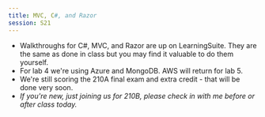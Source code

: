 ```yaml
---
title: MVC, C#, and Razor
session: S21
---
```


* Walkthroughs for C#, MVC, and Razor are up on LearningSuite. They are the same as done in class but you may find it valuable to do them yourself.
* For lab 4 we're using Azure and MongoDB. AWS will return for lab 5.
* We're still scoring the 210A final exam and extra credit - that will be done very soon.
* *If you're new, just joining us for 210B, please check in with me before or after class today.*